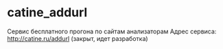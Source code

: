 catine_addurl
=============

Сервис бесплатного прогона по сайтам анализаторам
Адрес сервиса: http://catine.ru/addurl (закрыт, идет разработка)

